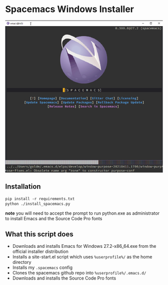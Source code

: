 # Spacemacs Windows Installer
![spacemacs-windows.gif](spacemacs-windows.gif)

## Installation
``` shell
pip install -r requirements.txt
python ./install_spacemacs.py
```
**note** you will need to accept the prompt to run python.exe as administrator to install Emacs and the Source Code Pro fonts

## What this script does

-   Downloads and installs Emacs for Windows 27.2-x86_64.exe from the official installer distribution
-   Installs a site-start.el script which uses `%userprofile%/` as the home directory
-   Installs my `.spacemacs` config
-   Clones the spacemacs github repo into `%userprofile%/.emacs.d/`
-   Downloads and installs the Source Code Pro fonts
